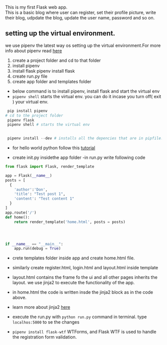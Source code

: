 This is my first  Flask web app.  
This is a basic blog where user can register, set their  profile picture, write their blog, udpdate the blog, update the user name, password and so on.

## setting up the virtual environment.
we use pipenv the latest way os setting up the virtual environment.For more info about pipenv read [here](https://realpython.com/pipenv-guide/#pipenv-introduction
)
1. create a project folder and cd to that folder
2. install pipenv
3. install flask pipenv install flask
4. create run.py file 
5. create app folder and templates folder

- below command is to install pipenv, install flask and start the virtual env
- ```pipenv shell``` starts the virtual env. you can do it incase you turn off( exit ) your virtual env.
```Python
 pip install pipenv
# cd to the project folder
 pipenv flask
 pipenv shell # starts the virtual env
 

 pipenv install --dev # installs all the depencies that are in pipfile. use this command if you are cloning this repo in your desktop.

```
- for hello world python follow this [tutorial](https://blog.miguelgrinberg.com/post/the-flask-mega-tutorial-part-i-hello-world) 

- create init.py insidethe app folder
-in run.py write following code
```Python
from flask import Flask, render_template

app = Flask(__name__)
posts = [
  {
    'author':'Don',
    'title': "Test post 1",
    'content': "Test content 1"
  }
]
app.route('/')
def home():
    return render_template('home.html', posts = posts)




if __name__ == "__main__":
    app.run(debug = True)
```

- crete templates folder inside app and  create home.html file.
- similarly create register.html, login.html and layout.html inside template
- layout.html contains the frame fo the ui and all other pages inherits the layout. we use jinja2 to execute the functionality of the app.
- in home.html the code is written insde the jinja2 block as in the code above.

- learn more about jinja2 [here](https://www.fullstackpython.com/jinja2.html)

- execute the run.py with ``` python run.py ``` command in terminal. type  ``` localhos:5000``` to se the changes
- ``` pipenv install flask-wtf ``` WTForms, and Flask WTF is used to handle the registration form validation.

